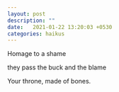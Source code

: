 ```yaml
---
layout: post
description: ""
date:   2021-01-22 13:20:03 +0530
categories: haikus
---
```

Homage to a shame

they pass the buck and the blame

Your throne, made of bones.
